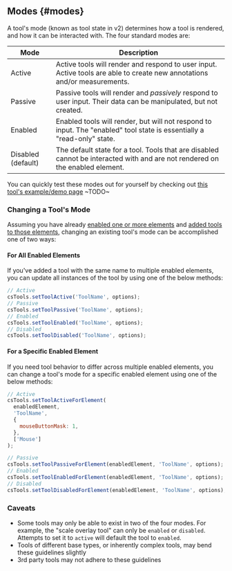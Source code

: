 ## Modes {#modes}

A tool's mode (known as tool state in v2) determines how a tool is rendered, and how it can be interacted with. The four standard modes are:

| Mode               | Description                                                                                                                  |
| ------------------ | ---------------------------------------------------------------------------------------------------------------------------- |
| Active             | Active tools will render and respond to user input. Active tools are able to create new annotations and/or measurements.     |
| Passive            | Passive tools will render and _passively_ respond to user input. Their data can be manipulated, but not created.             |
| Enabled            | Enabled tools will render, but will not respond to input. The "enabled" tool state is essentially a "read-only" state.       |
| Disabled (default) | The default state for a tool. Tools that are disabled cannot be interacted with and are not rendered on the enabled element. |

You can quickly test these modes out for yourself by checking out [this tool's example/demo page]() ~TODO~

### Changing a Tool's Mode

Assuming you have already [enabled one or more elements](../index.md#adding-and-using-tools) and [added tools to those elements](../index.md#adding-and-using-tools), changing an existing tool's mode can be accomplished one of two ways:

#### For All Enabled Elements

If you've added a tool with the same name to multiple enabled elements, you can update all instances of the tool by using one of the below methods:

```js
// Active
csTools.setToolActive('ToolName', options);
// Passive
csTools.setToolPassive('ToolName', options);
// Enabled
csTools.setToolEnabled('ToolName', options);
// Disabled
csTools.setToolDisabled('ToolName', options);
```

#### For a Specific Enabled Element

If you need tool behavior to differ across multiple enabled elements, you can change a tool's mode for a specific enabled element using one of the below methods:

```js
// Active
csTools.setToolActiveForElement(
  enabledElement,
  'ToolName',
  {
    mouseButtonMask: 1,
  },
  ['Mouse']
);

// Passive
csTools.setToolPassiveForElement(enabledElement, 'ToolName', options);
// Enabled
csTools.setToolEnabledForElement(enabledElement, 'ToolName', options);
// Disabled
csTools.setToolDisabledForElement(enabledElement, 'ToolName', options);
```

### Caveats

- Some tools may only be able to exist in two of the four modes. For example, the "scale overlay tool" can only be `enabled` or `disabled`. Attempts to set it to `active` will default the tool to `enabled`.
- Tools of different base types, or inherently complex tools, may bend these guidelines slightly
- 3rd party tools may not adhere to these guidelines
